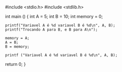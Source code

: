 #include <stdio.h>
#include <stdlib.h>

int main () {
    int A = 5;
    int B = 10;
    int memory = 0;

    printf("Variavel A é %d variavel B é %d\n", A, B);
    printf("Trocando A para B, e B para A\n");

    memory = A;
    A = B;
    B = memory;

    printf ("Variavel A é %d variavel B é %d\n", A, B);

   return 0;
}